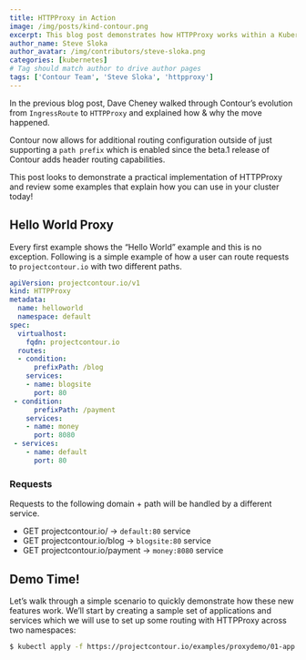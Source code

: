 ```yaml
---
title: HTTPProxy in Action
image: /img/posts/kind-contour.png
excerpt: This blog post demonstrates how HTTPProxy works within a Kubernetes cluster for ingress resources.
author_name: Steve Sloka
author_avatar: /img/contributors/steve-sloka.png
categories: [kubernetes]
# Tag should match author to drive author pages
tags: ['Contour Team', 'Steve Sloka', 'httpproxy']
---
```


In the previous blog post, Dave Cheney walked through Contour’s evolution from `IngressRoute` to `HTTPProxy` and explained how & why the move happened.

Contour now allows for additional routing configuration outside of just supporting a `path prefix` which is enabled since the beta.1 release of Contour adds header routing capabilities.

This post looks to demonstrate a practical implementation of HTTPProxy and review some examples that explain how you can use in your cluster today! 

## Hello World Proxy
Every first example shows the “Hello World” example and this is no exception. Following is a simple example of how a user can route requests to `projectcontour.io` with two different paths. 

```yaml
apiVersion: projectcontour.io/v1
kind: HTTPProxy
metadata:
  name: helloworld
  namespace: default
spec:
  virtualhost:
    fqdn: projectcontour.io
  routes:
  - condition:
      prefixPath: /blog
    services:
    - name: blogsite
      port: 80
 - condition:
      prefixPath: /payment
    services:
    - name: money
      port: 8080
 - services:
    - name: default
      port: 80
```

### Requests 
Requests to the following domain + path will be handled by a different service. 

- GET projectcontour.io/ → `default:80` service
- GET projectcontour.io/blog → `blogsite:80` service
- GET projectcontour.io/payment → `money:8080` service

## Demo Time!

Let’s walk through a simple scenario to quickly demonstrate how these new features work. We’ll start by creating a sample set of applications and services which we will use to set up some routing with HTTPProxy across two namespaces:

```bash
$ kubectl apply -f https://projectcontour.io/examples/proxydemo/01-app.yaml 
```
